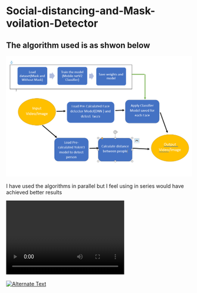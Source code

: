# Social-distancing-and-Mask-voilation-Detector

## The algorithm used is as shwon below

![html dark](https://github.com/Joshi-Karthik/Social-distancing-and-Mask-voilation-Detector/blob/main/algo.png)


I have used the algorithms in parallel but I feel using in series would have achieved better results


<video src="https://github.com/Joshi-Karthik/Social-distancing-and-Mask-voilation-Detector/blob/main/output.avi" width="320" height="200" controls preload></video>

[![Alternate Text]({image-url})]({https://github.com/Joshi-Karthik/Social-distancing-and-Mask-voilation-Detector/blob/main/output.avi} "Link Title")
